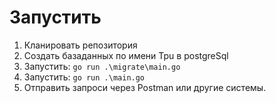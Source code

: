 # Запустить
1. Кланировать репозитория
2. Создать базаданных по имени Tpu в postgreSql
3. Запустить: `go run .\migrate\main.go`
4. Запустить: `go run .\main.go`
5. Отправить запроси через Postman или другие системы.
